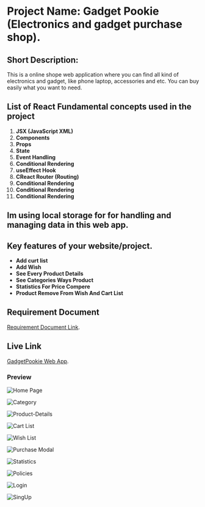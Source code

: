 # Project Name: Gadget Pookie (Electronics and gadget purchase shop).

## Short Description:

This is a online shope web application where you can find all kind of electronics and gadget, like phone laptop, accessories and etc. You can buy easily what you want to need.

## List of React Fundamental concepts used in the project

1. **JSX (JavaScript XML)**
2. **Components**
3. **Props**
4. **State**
5. **Event Handling**
6. **Conditional Rendering**
7. **useEffect Hook**
8. **CReact Router (Routing)**
9. **Conditional Rendering**
10. **Conditional Rendering**
11. **Conditional Rendering**

## Im using local storage for for handling and managing data in this web app.

## Key features of your website/project.

- **Add curt list**
- **Add Wish**
- **See Every Product Details**
- **See Categories Ways Product**
- **Statistics For Price Compere**
- **Product Remove From Wish And Cart List**

## Requirement Document

[Requirement Document Link](https://github.com/ProgrammingHero1/B10-A8-gadget-heaven/blob/main/Batch-10_Assignment-08.pdf).

## Live Link

[GadgetPookie Web App](https://mz-gadget-pookie.surge.sh/).

### Preview

![Home Page](./src/assets/image/Home.png)

![Category](./src/assets/image/Category.png)

![Product-Details](./src/assets/image/Product-Details.png)

![Cart List](./src/assets/image/Cart.png)

![Wish List](./src/assets/image/Wish.png)

![Purchase Modal](./src/assets/image/Modal.png)

![Statistics](./src/assets/image/State.png)

![Policies](./src/assets/image/Policy.png)

![Login](./src/assets/image/Login.png)

![SingUp](./src/assets/image/SignUp.png)

